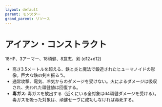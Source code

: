 ```yaml
---
layout: default
parent: モンスター
grand_parent: リソース
---
```


# アイアン・コンストラクト

18HP、3アーマー、18頑健、8意志、剣 (d12+d12)

- 高さ3.5メートルを超える、鉄と炎と魔法で鍛造されたヒューマノイドの彫像。巨大な鉄の剣を振るう。
- 通常攻撃、電気、冷気からのダメージを受けない。火によるダメージは吸収され、失われた頑健値は回復する。
- **毒ガス**: 毒ガスを放出する（近くにいる全対象はd4頑健ダメージを受ける）。毒ガスを吸った対象は、頑健セーヴに成功しなければ毒死する。